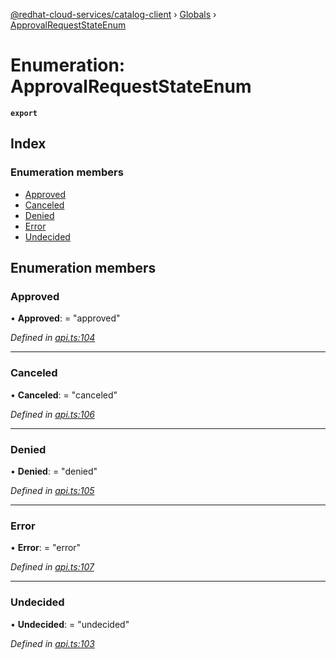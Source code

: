[@redhat-cloud-services/catalog-client](../README.md) › [Globals](../globals.md) › [ApprovalRequestStateEnum](approvalrequeststateenum.md)

# Enumeration: ApprovalRequestStateEnum

**`export`** 

## Index

### Enumeration members

* [Approved](approvalrequeststateenum.md#approved)
* [Canceled](approvalrequeststateenum.md#canceled)
* [Denied](approvalrequeststateenum.md#denied)
* [Error](approvalrequeststateenum.md#error)
* [Undecided](approvalrequeststateenum.md#undecided)

## Enumeration members

###  Approved

• **Approved**: = "approved"

*Defined in [api.ts:104](https://github.com/RedHatInsights/javascript-clients/blob/master/packages/catalog/api.ts#L104)*

___

###  Canceled

• **Canceled**: = "canceled"

*Defined in [api.ts:106](https://github.com/RedHatInsights/javascript-clients/blob/master/packages/catalog/api.ts#L106)*

___

###  Denied

• **Denied**: = "denied"

*Defined in [api.ts:105](https://github.com/RedHatInsights/javascript-clients/blob/master/packages/catalog/api.ts#L105)*

___

###  Error

• **Error**: = "error"

*Defined in [api.ts:107](https://github.com/RedHatInsights/javascript-clients/blob/master/packages/catalog/api.ts#L107)*

___

###  Undecided

• **Undecided**: = "undecided"

*Defined in [api.ts:103](https://github.com/RedHatInsights/javascript-clients/blob/master/packages/catalog/api.ts#L103)*
